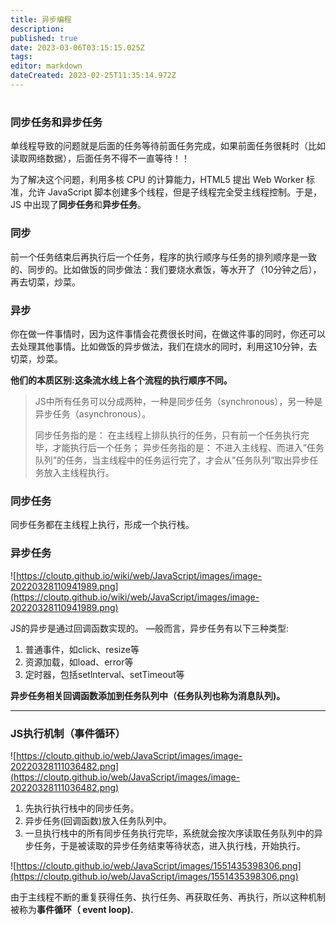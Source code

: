 ```yaml
---
title: 异步编程
description: 
published: true
date: 2023-03-06T03:15:15.025Z
tags: 
editor: markdown
dateCreated: 2023-02-25T11:35:14.972Z
---
```


# 

### 同步任务和异步任务

单线程导致的问题就是后面的任务等待前面任务完成，如果前面任务很耗时（比如读取网络数据），后面任务不得不一直等待！！

为了解决这个问题，利用多核 CPU 的计算能力，HTML5 提出 Web Worker 标准，允许 JavaScript 脚本创建多个线程，但是子线程完全受主线程控制。于是，JS 中出现了**同步任务**和**异步任务**。

### **同步**

前一个任务结束后再执行后一个任务，程序的执行顺序与任务的排列顺序是一致的、同步的。比如做饭的同步做法：我们要烧水煮饭，等水开了（10分钟之后），再去切菜，炒菜。

### **异步**

你在做一件事情时，因为这件事情会花费很长时间，在做这件事的同时，你还可以去处理其他事情。比如做饭的异步做法，我们在烧水的同时，利用这10分钟，去切菜，炒菜。

**他们的本质区别:这条流水线上各个流程的执行顺序不同。**

> JS中所有任务可以分成两种，一种是同步任务（synchronous），另一种是异步任务（asynchronous）。
>
> 同步任务指的是： 在主线程上排队执行的任务，只有前一个任务执行完毕，才能执行后一个任务； 异步任务指的是： 不进入主线程、而进入”任务队列”的任务，当主线程中的任务运行完了，才会从”任务队列”取出异步任务放入主线程执行。

### **同步任务**

同步任务都在主线程上执行，形成一个执行栈。

### 异步任务

![https://cloutp.github.io/wiki/web/JavaScript/images/image-20220328110941989.png](https://cloutp.github.io/wiki/web/JavaScript/images/image-20220328110941989.png)

JS的异步是通过回调函数实现的。 —般而言，异步任务有以下三种类型:

1. 普通事件，如click、resize等
2. 资源加载，如load、error等
3. 定时器，包括setlnterval、setTimeout等

**异步任务相关回调函数添加到任务队列中（任务队列也称为消息队列)。**

---

### JS执行机制（事件循环）

![https://cloutp.github.io/web/JavaScript/images/image-20220328111036482.png](https://cloutp.github.io/web/JavaScript/images/image-20220328111036482.png)

1. 先执行执行栈中的同步任务。
2. 异步任务(回调函数)放入任务队列中。
3. 一旦执行栈中的所有同步任务执行完毕，系统就会按次序读取任务队列中的异步任务，于是被读取的异步任务结束等待状态，进入执行栈，开始执行。

![https://cloutp.github.io/web/JavaScript/images/1551435398306.png](https://cloutp.github.io/web/JavaScript/images/1551435398306.png)

由于主线程不断的重复获得任务、执行任务、再获取任务、再执行，所以这种机制被称为**事件循环（ event loop).**